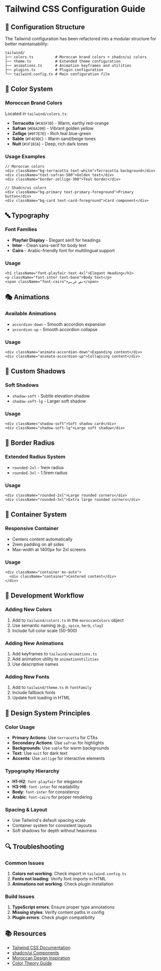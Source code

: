 # Tailwind CSS Configuration Guide

## 📁 **Configuration Structure**

The Tailwind configuration has been refactored into a modular structure for better maintainability:

```
tailwind/
├── colors.ts          # Moroccan brand colors + shadcn/ui colors
├── theme.ts           # Extended theme configuration
├── animations.ts      # Animation keyframes and utilities
├── plugins.ts         # Plugin configuration
└── tailwind.config.ts # Main configuration file
```

## 🎨 **Color System**

### **Moroccan Brand Colors**
Located in `tailwind/colors.ts`:

- **Terracotta** (`#C65F3D`) - Warm, earthy red-orange
- **Safran** (`#E6A200`) - Vibrant golden yellow  
- **Zellige** (`#0F7E7E`) - Rich teal blue-green
- **Sable** (`#F4E9DC`) - Warm sand/beige tones
- **Nuit** (`#1F1B16`) - Deep, rich dark tones

### **Usage Examples**
```tsx
// Moroccan colors
<div className="bg-terracotta text-white">Terracotta background</div>
<div className="text-safran-500">Golden text</div>
<div className="border-zellige-300">Teal border</div>

// Shadcn/ui colors
<div className="bg-primary text-primary-foreground">Primary button</div>
<div className="bg-card text-card-foreground">Card component</div>
```

## 🔤 **Typography**

### **Font Families**
- **Playfair Display** - Elegant serif for headings
- **Inter** - Clean sans-serif for body text
- **Cairo** - Arabic-friendly font for multilingual support

### **Usage**
```tsx
<h1 className="font-playfair text-4xl">Elegant Heading</h1>
<p className="font-inter text-base">Body text</p>
<span className="font-cairo">نص عربي</span>
```

## 🎭 **Animations**

### **Available Animations**
- `accordion-down` - Smooth accordion expansion
- `accordion-up` - Smooth accordion collapse

### **Usage**
```tsx
<div className="animate-accordion-down">Expanding content</div>
<div className="animate-accordion-up">Collapsing content</div>
```

## 🎯 **Custom Shadows**

### **Soft Shadows**
- `shadow-soft` - Subtle elevation shadow
- `shadow-soft-lg` - Larger soft shadow

### **Usage**
```tsx
<div className="shadow-soft">Soft shadow card</div>
<div className="shadow-soft-lg">Large soft shadow</div>
```

## 🔧 **Border Radius**

### **Extended Radius System**
- `rounded-2xl` - 1rem radius
- `rounded-3xl` - 1.5rem radius

### **Usage**
```tsx
<div className="rounded-2xl">Large rounded corners</div>
<div className="rounded-3xl">Extra large rounded corners</div>
```

## 📱 **Container System**

### **Responsive Container**
- Centers content automatically
- 2rem padding on all sides
- Max-width at 1400px for 2xl screens

### **Usage**
```tsx
<div className="container mx-auto">
  <div className="container">Centered content</div>
</div>
```

## 🚀 **Development Workflow**

### **Adding New Colors**
1. Add to `tailwind/colors.ts` in the `moroccanColors` object
2. Use semantic naming (e.g., `spice`, `herb`, `clay`)
3. Include full color scale (50-900)

### **Adding New Animations**
1. Add keyframes to `tailwind/animations.ts`
2. Add animation utility to `animationUtilities`
3. Use descriptive names

### **Adding New Fonts**
1. Add to `tailwind/theme.ts` in `fontFamily`
2. Include fallback fonts
3. Update font loading in HTML

## 🎨 **Design System Principles**

### **Color Usage**
- **Primary Actions**: Use `terracotta` for CTAs
- **Secondary Actions**: Use `safran` for highlights
- **Backgrounds**: Use `sable` for warm backgrounds
- **Text**: Use `nuit` for dark text
- **Accents**: Use `zellige` for interactive elements

### **Typography Hierarchy**
- **H1-H2**: `font-playfair` for elegance
- **H3-H6**: `font-inter` for readability
- **Body**: `font-inter` for consistency
- **Arabic**: `font-cairo` for proper rendering

### **Spacing & Layout**
- Use Tailwind's default spacing scale
- Container system for consistent layouts
- Soft shadows for depth without heaviness

## 🔍 **Troubleshooting**

### **Common Issues**
1. **Colors not working**: Check import in `tailwind.config.ts`
2. **Fonts not loading**: Verify font imports in HTML
3. **Animations not working**: Check plugin installation

### **Build Issues**
1. **TypeScript errors**: Ensure proper type annotations
2. **Missing styles**: Verify content paths in config
3. **Plugin errors**: Check plugin compatibility

## 📚 **Resources**

- [Tailwind CSS Documentation](https://tailwindcss.com/docs)
- [shadcn/ui Components](https://ui.shadcn.com/)
- [Moroccan Design Inspiration](https://www.pinterest.com/search/pins/?q=moroccan%20design)
- [Color Theory Guide](https://www.smashingmagazine.com/2010/02/color-theory-for-designers-part-1-the-meaning-of-color/)
